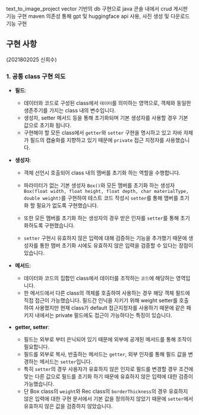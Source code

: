 text_to_image_project
vector 기반의 db 구현으로 java 콘솔 내에서 crud 게시판 기능 구현
maven 의존성 통해 gpt 및 huggingface api 사용, 사진 생성 및 다운로드 기능 구현

## 구현 사항
(2021802025 신희수)
### 1. **공통 class 구현 의도**
- **필드**:
    - 데이터와 코드로 구성된 class에서 `데이터`를 의미하는 영역으로, 객체와 동일한 생존주기를 가지는 class 내의 변수입니다.
    - 생성자, setter 메서드 등을 통해 초기화되며 기본 생성자를 사용할 경우 기본 값으로 초기화 됩니다.
    - 구현해야 할 모든 class에서 `getter`와 `setter` 구현을 명시하고 있고
      자바 자체가 필드의 캡슐화를 지향하고 있기 때문에 `private` 접근 지정자를 사용했습니다.

- **생성자**:
    - 객체 선언시 호출되어 class 내의 맴버를 초기화 하는 역할을 수행합니다.
    - 파라미터가 없는 기본 생성자 `Box()`와 모든 맴버를 초기화 하는 생성자 `Box(float width, float height, float depth, char materialType, double weight)`를 구현하여 테스트 코드 작성시 `setter`를 통해 맴버를 초기화 할 필요가 없도록 구현했습니다.

    - 또한 모든 맴버를 초기화 하는 생성자의 경우 받은 인자를 `setter`를 통해 초기화하도록 구현했습니다.
    - `setter` 구현시 유효하지 않은 입력에 대해 검증하는 기능을 추가했기 때문에 생성자를 통한 맴버 초기화 시에도 유효하지 않은 입력을 검증할 수 있다는 장점이 있습니다.


- **메서드**:
    - 데이터와 코드의 집합인 class에서 데이터를 조작하는 `코드`에 해당하는 영역입니다.
    - 한 메서드에서 다른 class의 객체를 호출하여 사용하는 경우 해당 객체 필드에 직접 접근이 가능했습니다. 필드간 인닉을 지키기 위해 weight setter를 호출하여 사용했지만 현재 class가 default 접근지정자를 사용하기 때문에 같은 패키지 내에서는 private 필드에도 접근이 가능하다는 특징이 있습니다.

- **getter, setter**:
    - 필드는 외부로 부터 은닉되어 있기 때문에 외부에 공개된 메서드를 통해 조작이 필요합니다.
    - 필드를 외부로 복사, 반출하는 메서드는 `getter`, 외부 인자를 통해 필드 값을 변경하는 메서드는 `setter`입니다.
    - 특히 `setter`의 경우 사용자가 유효하지 않은 인자로 필드를 변경할 경우
      조건에 맞는 다른 값으로 필드를 초기화 하기 때문에 유효하지 않은 입력에 대한 검증이 가능했습니다.
    - 단 Box class의 `weight`와 Rec class의 `borderThickness`의 경우 유효하지 않은 입력에 대한 구현 문서에서 기본 값을 정의하지 않았기 때문에 `setter`에서 유효하지 않은 값을 검증하지 않았습니다.